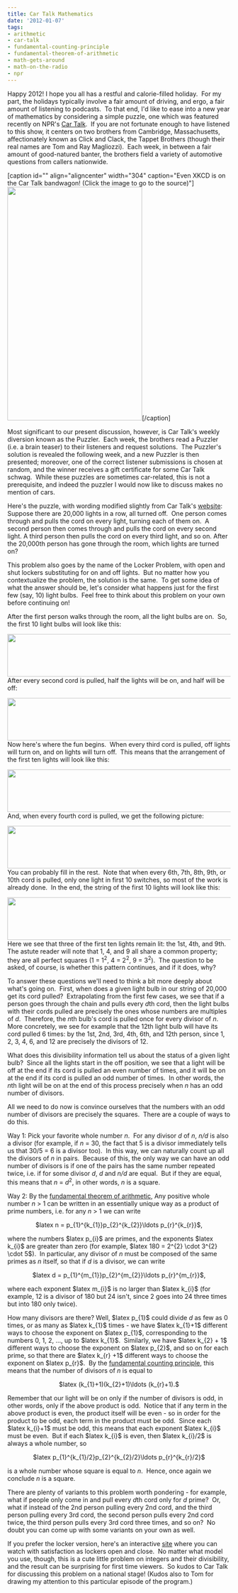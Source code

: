 ```yaml
---
title: Car Talk Mathematics
date: '2012-01-07'
tags:
- arithmetic
- car-talk
- fundamental-counting-principle
- fundamental-theorem-of-arithmetic
- math-gets-around
- math-on-the-radio
- npr
---
```


Happy 2012! I hope you all has a restful and calorie-filled holiday.  For my part, the holidays typically involve a fair amount of driving, and ergo, a fair amount of listening to podcasts.  To that end, I'd like to ease into a new year of mathematics by considering a simple puzzle, one which was featured recently on NPR's <a href="http://www.cartalk.com/">Car Talk</a>.  If you are not fortunate enough to have listened to this show, it centers on two brothers from Cambridge, Massachusetts, affectionately known as Click and Clack, the Tappet Brothers (though their real names are Tom and Ray Magliozzi).  Each week, in between a fair amount of good-natured banter, the brothers field a variety of automotive questions from callers nationwide.

[caption id="" align="aligncenter" width="304" caption="Even XKCD is on the Car Talk bandwagon! (Click the image to go to the source)"]<a href="http://imgs.xkcd.com/comics/brakes.png"><img src="http://imgs.xkcd.com/comics/brakes.png" alt="" width="304" height="526" /></a>[/caption]

Most significant to our present discussion, however, is Car Talk's weekly diversion known as the Puzzler.  Each week, the brothers read a Puzzler (i.e. a brain teaser) to their listeners and request solutions.  The Puzzler's solution is revealed the following week, and a new Puzzler is then presented; moreover, one of the correct listener submissions is chosen at random, and the winner receives a gift certificate for some Car Talk schwag.  While these puzzles are sometimes car-related, this is not a prerequisite, and indeed the puzzler I would now like to discuss makes no mention of cars.

Here's the puzzle, with wording modified slightly from Car Talk's <a href="http://www.cartalk.com/content/puzzlers/2011">website</a>: Suppose there are 20,000 lights in a row, all turned off.  One person comes through and pulls the cord on every light, turning each of them on.  A second person then comes through and pulls the cord on every second light. A third person then pulls the cord on every third light, and so on. After the 20,000th person has gone through the room, which lights are turned on?

This problem also goes by the name of the Locker Problem, with open and shut lockers substituting for on and off lights.  But no matter how you contextualize the problem, the solution is the same.  To get some idea of what the answer should be, let's consider what happens just for the first few (say, 10) light bulbs.  Feel free to think about this problem on your own before continuing on!

After the first person walks through the room, all the light bulbs are on.  So, the first 10 light bulbs will look like this:

<a href="http://www.mathgoespop.com/images/2012/01/lights1.jpg"><img class="aligncenter size-large wp-image-1613" title="lights1" src="http://www.mathgoespop.com/images/2012/01/lights1-1024x165.jpg" alt="" width="596" height="96" /></a>After every second cord is pulled, half the lights will be on, and half will be off:

<a href="http://www.mathgoespop.com/images/2012/01/lights2.jpg"><img class="aligncenter size-large wp-image-1614" title="lights2" src="http://www.mathgoespop.com/images/2012/01/lights2-1024x165.jpg" alt="" width="596" height="96" /></a>Now here's where the fun begins.  When every third cord is pulled, off lights will turn on, and on lights will turn off.  This means that the arrangement of the first ten lights will look like this:

<a href="http://www.mathgoespop.com/images/2012/01/lights3.jpg"><img class="aligncenter size-large wp-image-1615" title="lights3" src="http://www.mathgoespop.com/images/2012/01/lights3-1024x165.jpg" alt="" width="596" height="96" /></a>And, when every fourth cord is pulled, we get the following picture:

<a href="http://www.mathgoespop.com/images/2012/01/lights4.jpg"><img class="aligncenter size-large wp-image-1616" title="lights4" src="http://www.mathgoespop.com/images/2012/01/lights4-1024x165.jpg" alt="" width="596" height="96" /></a>You can probably fill in the rest.  Note that when every 6th, 7th, 8th, 9th, or 10th cord is pulled, only one light in first 10 switches, so most of the work is already done.  In the end, the string of the first 10 lights will look like this:

<a href="http://www.mathgoespop.com/images/2012/01/lights9.jpg"><img class="aligncenter size-large wp-image-1617" title="lights9" src="http://www.mathgoespop.com/images/2012/01/lights9-1024x165.jpg" alt="" width="596" height="96" /></a>Here we see that three of the first ten lights remain lit: the 1st, 4th, and 9th.  The astute reader will note that 1, 4, and 9 all share a common property; they are all perfect squares (1 = 1<sup>2</sup>, 4 = 2<sup>2</sup>, 9 = 3<sup>2</sup>).  The question to be asked, of course, is whether this pattern continues, and if it does, why?

To answer these questions we'll need to think a bit more deeply about what's going on.  First, when does a given light bulb in our string of 20,000 get its cord pulled?  Extrapolating from the first few cases, we see that if a person goes through the chain and pulls every <em>d</em>th cord, then the light bulbs with their cords pulled are precisely the ones whose numbers are multiples of <em>d</em>.  Therefore, the <em>n</em>th bulb's cord is pulled once for every divisor of <em>n</em>.  More concretely, we see for example that the 12th light bulb will have its cord pulled <em></em>6 times: by the 1st, 2nd, 3rd, 4th, 6th, and 12th person, since 1, 2, 3, 4, 6, and 12 are precisely the divisors of 12.

What does this divisibility information tell us about the status of a given light bulb?  Since all the lights start in the off position, we see that a light will be off at the end if its cord is pulled an even number of times, and it will be on at the end if its cord is pulled an odd number of times.  In other words, the <em>n</em>th light will be on at the end of this process precisely when <em>n</em> has an odd number of divisors.

All we need to do now is convince ourselves that the numbers with an odd number of divisors are precisely the squares.  There are a couple of ways to do this.

Way 1: Pick your favorite whole number <em>n</em>.  For any divisor <em>d</em> of <em>n</em>, <em>n/d</em> is also a divisor (for example, if <em>n</em> = 30, the fact that 5 is a divisor immediately tells us that 30/5 = 6 is a divisor too).  In this way, we can naturally count up all the divisors of <em>n</em> in pairs.  Because of this, the only way we can have an odd number of divisors is if one of the pairs has the same number repeated twice, i.e. if for some divisor <em>d</em>, <em>d</em> and <em>n/d</em> are equal.  But if they are equal, this means that <em>n</em> = <em>d</em><sup>2</sup>, in other words, <em>n</em> is a square.

Way 2: By the <a href="http://en.wikipedia.org/wiki/Fundamental_theorem_of_arithmetic">fundamental theorem of arithmetic</a>, Any positive whole number <em>n</em> &gt; 1 can be written in an essentially unique way as a product of prime numbers, i.e. for any <em>n</em> &gt; 1 we can write
<p style="text-align: center;">$latex n = p_{1}^{k_{1}}p_{2}^{k_{2}}\ldots p_{r}^{k_{r}}$,</p>
<p style="text-align: left;">where the numbers $latex p_{i}$ are primes, and the exponents $latex k_{i}$ are greater than zero (for example, $latex 180 = 2^{2} \cdot 3^{2} \cdot 5$).  In particular, any divisor of <em>n</em> must be composed of the same primes as <em>n</em> itself, so that if <em>d</em> is a divisor, we can write</p>
<p style="text-align: center;">$latex d = p_{1}^{m_{1}}p_{2}^{m_{2}}\ldots p_{r}^{m_{r}}$,</p>
<p style="text-align: left;">where each exponent $latex m_{i}$ is no larger than $latex k_{i}$ (for example, 12 is a divisor of 180 but 24 isn't, since 2 goes into 24 three times but into 180 only twice).</p>
<p style="text-align: left;">How many divisors are there? Well, $latex p_{1}$ could divide <em>d</em> as few as 0 times, or as many as $latex k_{1}$ times - we have $latex k_{1}+1$ different ways to choose the exponent on $latex p_{1}$, corresponding to the numbers 0, 1, 2, ..., up to $latex k_{1}$.  Similarly, we have $latex k_{2} + 1$ different ways to choose the exponent on $latex p_{2}$, and so on for each prime, so that there are $latex k_{r} +1$ different ways to choose the exponent on $latex p_{r}$.  By the <a href="http://en.wikipedia.org/wiki/Rule_of_product">fundamental counting principle</a>, this means that the number of divisors of <em>n</em> is equal to</p>
<p style="text-align: center;">$latex (k_{1}+1)(k_{2}+1)\ldots (k_{r}+1).$</p>
<p style="text-align: left;">Remember that our light will be on only if the number of divisors is odd, in other words, only if the above product is odd.  Notice that if any term in the above product is even, the product itself will be even - so in order for the product to be odd, each term in the product must be odd.  Since each $latex k_{i}+1$ must be odd, this means that each exponent $latex k_{i}$ must be even.  But if each $latex k_{i}$ is even, then $latex k_{i}/2$ is always a whole number, so</p>
<p style="text-align: center;">$latex p_{1}^{k_{1}/2}p_{2}^{k_{2}/2}\ldots p_{r}^{k_{r}/2}$</p>
<p style="text-align: left;">is a whole number whose square is equal to <em>n</em>.  Hence, once again we conclude <em>n</em> is a square.</p>
<p style="text-align: left;">There are plenty of variants to this problem worth pondering - for example, what if people only come in and pull every <em>d</em>th cord only for <em>d</em> prime?  Or, what if instead of the 2nd person pulling every 2nd cord, and the third person pulling every 3rd cord, the second person pulls every 2nd cord twice, the third person pulls every 3rd cord three times, and so on?  No doubt you can come up with some variants on your own as well.</p>
<p style="text-align: left;">If you prefer the locker version, here's an interactive <a href="http://connectedmath.msu.edu/CD/Grade6/Locker/index.html">site</a> where you can watch with satisfaction as lockers open and close.  No matter what model you use, though, this is a cute little problem on integers and their divisibility, and the result can be surprising for first time viewers.  So kudos to Car Talk for discussing this problem on a national stage! (Kudos also to Tom for drawing my attention to this particular episode of the program.)</p>
&nbsp;

